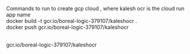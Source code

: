 Commands to run to create gcp cloud , where kalesh ocr is the cloud run app name
<br>
docker build -t gcr.io/boreal-logic-379107/kaleshocr .
<br>
docker push gcr.io/boreal-logic-379107/kaleshocr

<br>
gcr.io/boreal-logic-379107/kaleshocr
